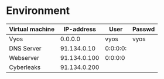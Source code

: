 # Environment

|Virtual machine|IP-address|User|Passwd
|---|---|---|---|
|Vyos|0.0.0.0|vyos|vyos
|DNS Server|91.134.0.10|0:0:0:0:|
|Webserver|91.134.0.100|0:0:0:0|
|Cyberleaks|91.134.0.200|

